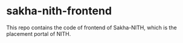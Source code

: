 # sakha-nith-frontend
This repo contains the code of frontend of Sakha-NITH, which is the placement portal of NITH.

